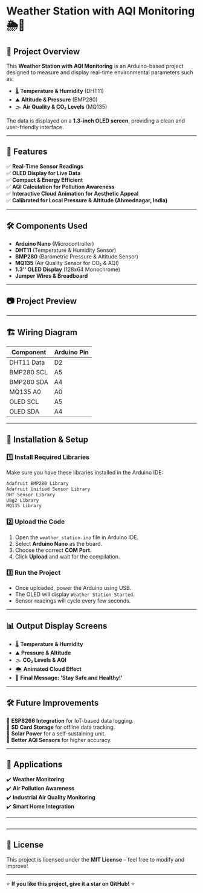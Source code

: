 # Weather Station with AQI Monitoring 🌦️💨

## 📌 Project Overview

This **Weather Station with AQI Monitoring** is an Arduino-based project designed to measure and display real-time environmental parameters such as:

- 🌡️ **Temperature & Humidity** (DHT11)
- ⛰️ **Altitude & Pressure** (BMP280)
- 🌫️ **Air Quality & CO₂ Levels** (MQ135)

The data is displayed on a **1.3-inch OLED screen**, providing a clean and user-friendly interface.

---

## 🚀 Features

✅ **Real-Time Sensor Readings**\
✅ **OLED Display for Live Data**\
✅ **Compact & Energy Efficient**\
✅ **AQI Calculation for Pollution Awareness**\
✅ **Interactive Cloud Animation for Aesthetic Appeal**\
✅ **Calibrated for Local Pressure & Altitude (Ahmednagar, India)**

---

## 🛠️ Components Used

- **Arduino Nano** (Microcontroller)
- **DHT11** (Temperature & Humidity Sensor)
- **BMP280** (Barometric Pressure & Altitude Sensor)
- **MQ135** (Air Quality Sensor for CO₂ & AQI)
- **1.3'' OLED Display** (128x64 Monochrome)
- **Jumper Wires & Breadboard**

---

## 📷 Project Preview



---

## 🏗️ Wiring Diagram

| **Component** | **Arduino Pin** |
| ------------- | --------------- |
| DHT11 Data    | D2              |
| BMP280 SCL    | A5              |
| BMP280 SDA    | A4              |
| MQ135 A0      | A0              |
| OLED SCL      | A5              |
| OLED SDA      | A4              |

---

## 🔧 Installation & Setup

### **1️⃣ Install Required Libraries**

Make sure you have these libraries installed in the Arduino IDE:

```bash
Adafruit BMP280 Library
Adafruit Unified Sensor Library
DHT Sensor Library
U8g2 Library
MQ135 Library
```

### **2️⃣ Upload the Code**

1. Open the `weather_station.ino` file in Arduino IDE.
2. Select **Arduino Nano** as the board.
3. Choose the correct **COM Port**.
4. Click **Upload** and wait for the compilation.

### **3️⃣ Run the Project**

- Once uploaded, power the Arduino using USB.
- The OLED will display `Weather Station Started`.
- Sensor readings will cycle every few seconds.

---

## 📊 Output Display Screens

- 🌡️ **Temperature & Humidity**
- ⛰️ **Pressure & Altitude**
- 🌫️ **CO₂ Levels & AQI**
- 🌨️ **Animated Cloud Effect**
- 🏁 **Final Message: 'Stay Safe and Healthy!'**

---

## 🛠️ Future Improvements

🔹 **ESP8266 Integration** for IoT-based data logging.\
🔹 **SD Card Storage** for offline data tracking.\
🔹 **Solar Power** for a self-sustaining unit.\
🔹 **Better AQI Sensors** for higher accuracy.

---

## 🎯 Applications

✔️ **Weather Monitoring**\
✔️ **Air Pollution Awareness**\
✔️ **Industrial Air Quality Monitoring**\
✔️ **Smart Home Integration**

---

##

---

## 📜 License

This project is licensed under the **MIT License** – feel free to modify and improve!

---

⭐ **If you like this project, give it a star on GitHub!** ⭐

